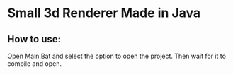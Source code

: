 # Small 3d Renderer Made in Java


## How to use:
Open Main.Bat and select the option to open the project.
Then wait for it to compile and open.